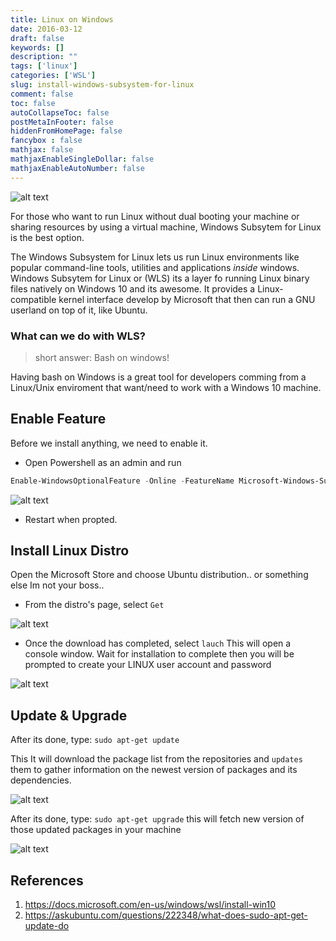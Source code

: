 ```yaml
---
title: Linux on Windows
date: 2016-03-12
draft: false
keywords: []
description: ""
tags: ['linux']
categories: ['WSL']
slug: install-windows-subsystem-for-linux
comment: false
toc: false
autoCollapseToc: false
postMetaInFooter: false
hiddenFromHomePage: false
fancybox : false
mathjax: false
mathjaxEnableSingleDollar: false
mathjaxEnableAutoNumber: false
---
```



![alt text][img0]

For those who want to run Linux without dual booting your machine or  sharing resources by using a virtual machine, Windows Subsytem for Linux is the best option.

The Windows Subsystem for Linux lets us run Linux environments like popular command-line tools, utilities and applications *inside* windows.
Windows Subsytem for Linux or (WLS) its a layer fo running Linux binary files natively on Windows 10 and its awesome.  It provides a Linux-compatible kernel interface develop by Microsoft that then can run a GNU userland on top of it, like Ubuntu.

### What can we do with WLS?

> short answer: Bash on windows!



Having bash on Windows is a great tool for developers comming from a Linux/Unix enviroment that want/need to work with a Windows 10 machine.



<!--more-->

## Enable Feature
Before we install anything, we need to enable it.

- Open Powershell as an admin and run

```PowerShell
Enable-WindowsOptionalFeature -Online -FeatureName Microsoft-Windows-Subsystem-Linux
```


![alt text][img1]

- Restart when propted.


## Install Linux Distro

Open the Microsoft Store and choose Ubuntu distribution.. or something else Im not your boss..

- From the distro's page, select `Get`


![alt text][img3]


- Once the download has completed, select `lauch`
This will open a console window. Wait for installation to complete then you will be prompted to create your LINUX user account and password

![alt text][img4]

## Update & Upgrade

After its done, type: `sudo apt-get update`

This It will download the package list from the repositories and `updates` them to gather information on the newest version of packages and its dependencies.

![alt text][img5]

After its done, type: `sudo apt-get upgrade`
this will fetch new version of those updated packages in your machine

![alt text][img6]





## References



1. https://docs.microsoft.com/en-us/windows/wsl/install-win10
2. https://askubuntu.com/questions/222348/what-does-sudo-apt-get-update-do


[img0]: /images/install-windows-subsystem-for-linux/bashonwindows0.png
[img1]: /images/install-windows-subsystem-for-linux/bashonwindows1.png
[img2]: /images/install-windows-subsystem-for-linux/bashonwindows2.png
[img3]: /images/install-windows-subsystem-for-linux/bashonwindows3.png
[img4]: /images/install-windows-subsystem-for-linux/bashonwindows4.png
[img5]: /images/install-windows-subsystem-for-linux/bashonwindows5.png
[img6]: /images/install-windows-subsystem-for-linux/bashonwindows6.png